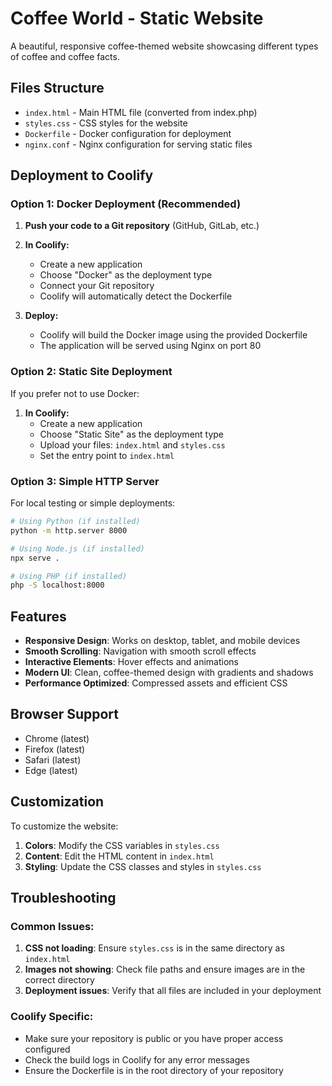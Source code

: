 # Coffee World - Static Website

A beautiful, responsive coffee-themed website showcasing different types of coffee and coffee facts.

## Files Structure

- `index.html` - Main HTML file (converted from index.php)
- `styles.css` - CSS styles for the website
- `Dockerfile` - Docker configuration for deployment
- `nginx.conf` - Nginx configuration for serving static files

## Deployment to Coolify

### Option 1: Docker Deployment (Recommended)

1. **Push your code to a Git repository** (GitHub, GitLab, etc.)

2. **In Coolify:**
   - Create a new application
   - Choose "Docker" as the deployment type
   - Connect your Git repository
   - Coolify will automatically detect the Dockerfile

3. **Deploy:**
   - Coolify will build the Docker image using the provided Dockerfile
   - The application will be served using Nginx on port 80

### Option 2: Static Site Deployment

If you prefer not to use Docker:

1. **In Coolify:**
   - Create a new application
   - Choose "Static Site" as the deployment type
   - Upload your files: `index.html` and `styles.css`
   - Set the entry point to `index.html`

### Option 3: Simple HTTP Server

For local testing or simple deployments:

```bash
# Using Python (if installed)
python -m http.server 8000

# Using Node.js (if installed)
npx serve .

# Using PHP (if installed)
php -S localhost:8000
```

## Features

- **Responsive Design**: Works on desktop, tablet, and mobile devices
- **Smooth Scrolling**: Navigation with smooth scroll effects
- **Interactive Elements**: Hover effects and animations
- **Modern UI**: Clean, coffee-themed design with gradients and shadows
- **Performance Optimized**: Compressed assets and efficient CSS

## Browser Support

- Chrome (latest)
- Firefox (latest)
- Safari (latest)
- Edge (latest)

## Customization

To customize the website:

1. **Colors**: Modify the CSS variables in `styles.css`
2. **Content**: Edit the HTML content in `index.html`
3. **Styling**: Update the CSS classes and styles in `styles.css`

## Troubleshooting

### Common Issues:

1. **CSS not loading**: Ensure `styles.css` is in the same directory as `index.html`
2. **Images not showing**: Check file paths and ensure images are in the correct directory
3. **Deployment issues**: Verify that all files are included in your deployment

### Coolify Specific:

- Make sure your repository is public or you have proper access configured
- Check the build logs in Coolify for any error messages
- Ensure the Dockerfile is in the root directory of your repository
